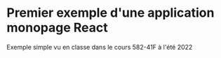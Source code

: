 # Premier exemple d'une application monopage React

Exemple simple vu en classe dans le cours 582-41F à l'été 2022
